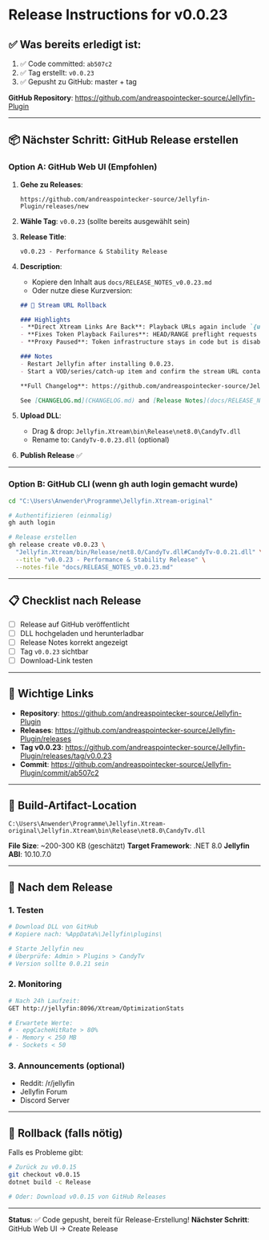 # Release Instructions for v0.0.23

## ✅ Was bereits erledigt ist:

1. ✅ Code committed: `ab507c2`
2. ✅ Tag erstellt: `v0.0.23`
3. ✅ Gepusht zu GitHub: master + tag

**GitHub Repository**: https://github.com/andreaspointecker-source/Jellyfin-Plugin

---

## 📦 Nächster Schritt: GitHub Release erstellen

### Option A: GitHub Web UI (Empfohlen)

1. **Gehe zu Releases**:
   ```
   https://github.com/andreaspointecker-source/Jellyfin-Plugin/releases/new
   ```

2. **Wähle Tag**: `v0.0.23` (sollte bereits ausgewählt sein)

3. **Release Title**:
   ```
   v0.0.23 - Performance & Stability Release
   ```

4. **Description**:
   - Kopiere den Inhalt aus `docs/RELEASE_NOTES_v0.0.23.md`
   - Oder nutze diese Kurzversion:

   ```markdown
   ## 🔄 Stream URL Rollback

   ### Highlights
   - **Direct Xtream Links Are Back**: Playback URLs again include `{username}/{password}` so clients that expect them work immediately.
   - **Fixes Token Playback Failures**: HEAD/RANGE preflight requests no longer consume single-use tokens.
   - **Proxy Paused**: Token infrastructure stays in code but is disabled until a multi-request-aware version is ready.

   ### Notes
   - Restart Jellyfin after installing 0.0.23.
   - Start a VOD/series/catch-up item and confirm the stream URL contains credentials (and plays successfully).

   **Full Changelog**: https://github.com/andreaspointecker-source/Jellyfin-Plugin/compare/v0.0.22...v0.0.23

   See [CHANGELOG.md](CHANGELOG.md) and [Release Notes](docs/RELEASE_NOTES_v0.0.23.md) for details.
   ```

5. **Upload DLL**:
   - Drag & drop: `Jellyfin.Xtream\bin\Release\net8.0\CandyTv.dll`
   - Rename to: `CandyTv-0.0.23.dll` (optional)

6. **Publish Release** ✅

---

### Option B: GitHub CLI (wenn gh auth login gemacht wurde)

```bash
cd "C:\Users\Anwender\Programme\Jellyfin.Xtream-original"

# Authentifizieren (einmalig)
gh auth login

# Release erstellen
gh release create v0.0.23 \
  "Jellyfin.Xtream/bin/Release/net8.0/CandyTv.dll#CandyTv-0.0.21.dll" \
  --title "v0.0.23 - Performance & Stability Release" \
  --notes-file "docs/RELEASE_NOTES_v0.0.23.md"
```

---

## 📋 Checklist nach Release

- [ ] Release auf GitHub veröffentlicht
- [ ] DLL hochgeladen und herunterladbar
- [ ] Release Notes korrekt angezeigt
- [ ] Tag `v0.0.23` sichtbar
- [ ] Download-Link testen

---

## 🔗 Wichtige Links

- **Repository**: https://github.com/andreaspointecker-source/Jellyfin-Plugin
- **Releases**: https://github.com/andreaspointecker-source/Jellyfin-Plugin/releases
- **Tag v0.0.23**: https://github.com/andreaspointecker-source/Jellyfin-Plugin/releases/tag/v0.0.23
- **Commit**: https://github.com/andreaspointecker-source/Jellyfin-Plugin/commit/ab507c2

---

## 📁 Build-Artifact-Location

```
C:\Users\Anwender\Programme\Jellyfin.Xtream-original\Jellyfin.Xtream\bin\Release\net8.0\CandyTv.dll
```

**File Size**: ~200-300 KB (geschätzt)
**Target Framework**: .NET 8.0
**Jellyfin ABI**: 10.10.7.0

---

## 🎉 Nach dem Release

### 1. Testen
```bash
# Download DLL von GitHub
# Kopiere nach: %AppData%\Jellyfin\plugins\

# Starte Jellyfin neu
# Überprüfe: Admin > Plugins > CandyTv
# Version sollte 0.0.21 sein
```

### 2. Monitoring
```bash
# Nach 24h Laufzeit:
GET http://jellyfin:8096/Xtream/OptimizationStats

# Erwartete Werte:
# - epgCacheHitRate > 80%
# - Memory < 250 MB
# - Sockets < 50
```

### 3. Announcements (optional)
- Reddit: /r/jellyfin
- Jellyfin Forum
- Discord Server

---

## 🔄 Rollback (falls nötig)

Falls es Probleme gibt:

```bash
# Zurück zu v0.0.15
git checkout v0.0.15
dotnet build -c Release

# Oder: Download v0.0.15 von GitHub Releases
```

---

**Status**: ✅ Code gepusht, bereit für Release-Erstellung!
**Nächster Schritt**: GitHub Web UI → Create Release



